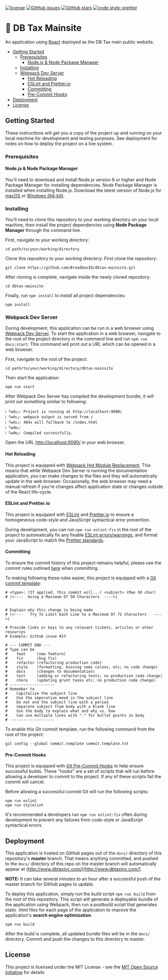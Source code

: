 [![license](https://img.shields.io/github/license/mashape/apistatus.svg)]()
[![GitHub issues](https://img.shields.io/github/issues/BreadboxIO/dbtax-mainsite.svg)](https://github.com/BreadboxIO/dbtax-mainsite/issues)
[![GitHub stars](https://img.shields.io/github/stars/BreadboxIO/dbtax-mainsite.svg)](https://github.com/BreadboxIO/dbtax-mainsite/stargazers)
[![code style: prettier](https://img.shields.io/badge/code_style-prettier-ff69b4.svg)](https://github.com/prettier/prettier)

# 🌈 DB Tax Mainsite

An application using [React](https://reactjs.org/) deployed as the DB Tax main public website.

- [Getting Started](#getting-started)
  - [Prerequisites](#prerequisites)
    - [Node.js & Node Package Manager](#nodejs---node-package-manager)
  - [Installing](#installing)
  - [Webpack Dev Server](#webpack-dev-server)
    - [Hot Reloading](#hot-reloading)
    - [ESLint and Prettier.io](#eslint-and-prettierio)
    - [Committing](#committing)
    - [Pre-Commit Hooks](#pre-commit-hooks)
- [Deployment](#deployment)
- [License](#license)

## Getting Started

These instructions will get you a copy of the project up and running on your local machine for development and testing purposes. See deployment for notes on how to deploy the project on a live system.

### Prerequisites

#### Node.js & Node Package Manager

You'll need to download and install Node.js version 6 or higher and Node Package Manager for installing dependencies. Node Package Manager is installed when installing Node.js. Download the latest version of Node.js for [macOS](https://nodejs.org/dist/v10.16.0/node-v10.16.0.pkg) or [Windows (64-bit)](https://nodejs.org/dist/v10.16.0/node-v10.16.0-x86.msi).

### Installing

You'll need to clone this repository to your working directory on your local machine, then install the project dependencies using **Node Package Manager** through the command line.

First, navigate to your working directory:

```
cd path/to/your/working/directory
```

Clone this repository to your working directory:
First clone the repository:

```
git clone https://github.com/BreadboxIO/dbtax-mainsite.git
```

After cloning is complete, navigate inside the newly cloned repository:

```
cd dbtax-mainsite
```

Finally, run `npm install` to install all project dependencies:

```
npm install
```

### Webpack Dev Server

During development, this application can be run in a web browser using [Webpack Dev Server](https://webpack.js.org/configuration/dev-server/). To start the application in a web browser, navigate to the root of the project directory in the command line and run `npm run docs:start`. This command will print out a URL which can be opened in a web browser.

First, navigate to the root of the project:

```
cd path/to/your/working/directory/dbtax-mainsite
```

Then start the application:

```
npm run start
```

After Webpack Dev Server has compiled the development bundle, it will print out something similar to following:

```
ℹ ｢wds｣: Project is running at http://localhost:9090/
ℹ ｢wds｣: webpack output is served from /
ℹ ｢wds｣: 404s will fallback to /index.html
ℹ ｢wdm｣:
ℹ ｢wdm｣: Compiled successfully.
```

Open the URL [http://localhost:9090/](http://localhost:9090/) in your web browser.

#### Hot Reloading

This project is equipped with [Webpack Hot Module Replacement](https://webpack.js.org/concepts/hot-module-replacement/). This means that while Webpack Dev Server is running the documentation application, you can make changes to the files and they will automatically update in the web browser. Occasionally, the web browser may need a manual refresh if you're changes affect application state or changes outside of the React life-cycle.

#### ESLint and Prettier.io

This project is equipped with [ESLint](https://eslint.org/) and [Prettier.io](https://prettier.io/) to ensure a homogeneous code-style and JavaScript syntactical error prevention.

During development, you can run `npm run eslint:fix` in the root of the project to automatically fix any fixable [ESLint errors/warnings](.eslintrc), and format your JavaScript to match the [Prettier standards](.prettierrc).

#### Committing

To ensure the commit history of this project remains helpful, please use the commit rules outlined [here](https://chris.beams.io/posts/git-commit/) when committing.

To making following these rules easier, this project is equipped with a [Git commit template](.commit.template.txt):

```
# <type>: (If applied, this commit will...) <subject> (Max 50 char)
# |<----  Using a Maximum Of 50 Characters  ---->|


# Explain why this change is being made
# |<----   Try To Limit Each Line to a Maximum Of 72 Characters   ---->|

# Provide links or keys to any relevant tickets, articles or other resources
# Example: Github issue #23

# --- COMMIT END ---
# Type can be
#    feat     (new feature)
#    fix      (bug fix)
#    refactor (refactoring production code)
#    style    (formatting, missing semi colons, etc; no code change)
#    docs     (changes to documentation)
#    test     (adding or refactoring tests; no production code change)
#    chore    (updating grunt tasks etc; no production code change)
# --------------------
# Remember to
#    Capitalize the subject line
#    Use the imperative mood in the subject line
#    Do not end the subject line with a period
#    Separate subject from body with a blank line
#    Use the body to explain what and why vs. how
#    Can use multiple lines with "-" for bullet points in body
# --------------------
```

To enable this Git commit template, run the following command from the root of the project:

```
git config --global commit.template commit.template.txt
```

#### Pre-Commit Hooks

This project is equipped with [Git Pre-Commit Hooks](https://git-scm.com/book/en/v2/Customizing-Git-Git-Hooks) to help ensure successful builds. These "hooks" are a set of scripts that will run before allowing a developer to commit to the project. If any of these scripts fail the commit will cancel.

Before allowing a successful commit Git will run the following scripts:

```
npm run eslint
npm run stylelint
```

It's recommended a developers run `npm run eslint:fix` often during development to prevent any failures from code-style or JavaScript syntactical errors.

## Deployment

This application is hosted on GitHub pages out of the `docs/` directory of this repository's **master** branch. That means anything committed, and pushed to the `docs/` directory of this repo on the master branch will automatically appear at (http://www.dbtaxinc.com/)[http://www.dbtaxinc.com/].

**NOTE:** It can take several minutes to an hour after a successful push of the master branch for GitHub pages to update.

To deploy this application, simply run the build script `npm run build` from the root of this repository. This script will generate a deployable bundle of the application using Webpack, then run a postbuild script that generates static .html files for each page of the application to improve the application's **search engine optimization**.

`npm run build`

After the build is complete, all updated bundle files will be in the `docs/` directory. Commit and push the changes to this directory to master.

## License

This project is licensed under the MIT License - see the [MIT Open Source Initiative](https://opensource.org/licenses/MIT) for details
